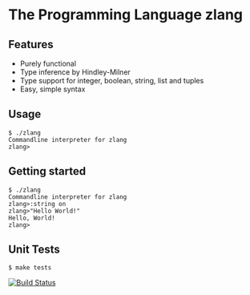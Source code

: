 # The Programming Language  zlang

## Features
- Purely functional
- Type inference by Hindley-Milner
- Type support for integer, boolean, string, list and tuples
- Easy, simple syntax

## Usage

```
$ ./zlang
Commandline interpreter for zlang
zlang>
```

## Getting started

```
$ ./zlang
Commandline interpreter for zlang
zlang>:string on
zlang>"Hello World!"
Hello, World!
zlang>
```

## Unit Tests

```
$ make tests
```

[![Build Status](https://travis-ci.org/z-lang/z-lang.svg)](https://travis-ci.org/z-lang/z-lang)
